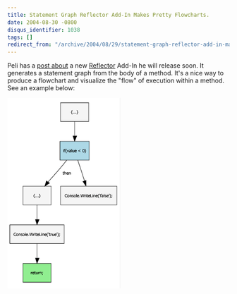 ```yaml
---
title: Statement Graph Reflector Add-In Makes Pretty Flowcharts.
date: 2004-08-30 -0800
disqus_identifier: 1038
tags: []
redirect_from: "/archive/2004/08/29/statement-graph-reflector-add-in-makes-pretty-flowcharts.aspx/"
---
```


Peli has a [post
about](http://blog.dotnetwiki.org/archive/2004/08/31/869.aspx) a new
[Reflector](http://www.aisto.com/roeder/dotnet/) Add-In he will release
soon. It generates a statement graph from the body of a method. It's a
nice way to produce a flowchart and visualize the "flow" of execution
within a method. See an example below:

![Flowchart](/images/flow.gif)

